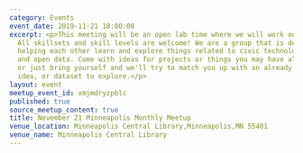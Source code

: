 ```yaml
---
category: Events
event_date: 2019-11-21 18:00:00
excerpt: <p>This meeting will be an open lab time where we will work on projects.
  All skillsets and skill levels are welcome! We are a group that is dedicated to
  helping each other learn and explore things related to civic technology, open government,
  and open data. Come with ideas for projects or things you may have already started,
  or just bring yourself and we'll try to match you up with an already existing project,
  idea, or dataset to explore.</p>
layout: event
meetup_event_id: xmjmdryzpblc
published: true
source_meetup_content: true
title: November 21 Minneapolis Monthly Meetup
venue_location: Minneapolis Central Library,Minneapolis,MN 55401
venue_name: Minneapolis Central Library
---
```


